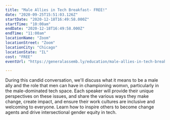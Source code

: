 ```yaml
---
title: "Male Allies in Tech Breakfast- FREE!"
date: "2020-09-25T15:51:03.126Z"
startDate: "2020-12-18T16:49:58.000Z"
startTime: "10:00am"
endDate: "2020-12-18T16:49:58.000Z"
endTime: "11:00am"
locationName: "Zoom"
locationStreet: "Zoom"
locationCity: "Chicago"
locationState: "IL"
cost: "FREE"
eventUrl: "https://generalassemb.ly/education/male-allies-in-tech-breakfast/chicago/157857"

---
```


During this candid conversation, we'll discuss what it means to be a male ally and the role that men can have in championing womxn, particularly in the male-dominated tech space. Each speaker will provide their unique perspectives on these issues, and share the various ways they make change, create impact, and ensure their work cultures are inclusive and welcoming to everyone. Learn how to inspire others to become change agents and drive intersectional gender equity in tech.

